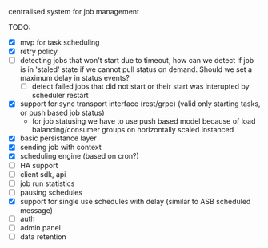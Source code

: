 centralised system for job management

TODO:

- [x] mvp for task scheduling
- [x] retry policy
- [ ] detecting jobs that won't start due to timeout, how can we detect if job is in 'staled' state if we 
  cannot pull status on demand. Should we set a maximum delay in status events?
  - [ ] detect failed jobs that did not start or their start was interupted by scheduler restart
- [x] support for sync transport interface (rest/grpc) (valid only starting tasks, or push based job status)
  - for job statusing we have to use push based model because of load balancing/consumer groups on horizontally scaled instanced
- [x] basic persistance layer
- [x] sending job with context
- [x] scheduling engine (based on cron?)
- [ ] HA support
- [ ] client sdk, api
- [ ] job run statistics
- [ ] pausing schedules
- [x] support for single use schedules with delay (similar to ASB scheduled message)
- [ ] auth
- [ ] admin panel
- [ ] data retention
